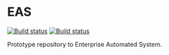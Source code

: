 # EAS

[![Build status](https://github.com/GitHubUser1111111/EAS/workflows/ASP.NET%20Core%20CI/badge.svg)](https://github.com/GitHubUser1111111/EAS/actions) [![Build status](https://github.com/GitHubUser1111111/EAS/workflows/ASP.NET%20Core%20CI%20using%20Docker/badge.svg)](https://github.com/GitHubUser1111111/EAS/actions)


Prototype repository to Enterprise Automated System.
